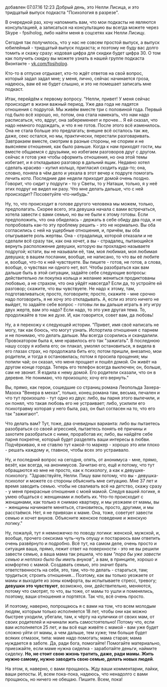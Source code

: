 добавлен 07.07.16 12:23
Добрый день, это Нелли Лисица, и это тридцатый выпуск подкаста "Психология в разрезе".

В очередной раз, хочу напомнить вам, что мои подкасты не являются консультацией, а записаться на консультацию вы всегда можете через Skype - fpsiholog, либо найти меня в соцсетях как Нелли Лисицу. 

Сегодня так получилось, что у нас не совсем простой выпуск, а выпуск юбилейный - тридцатый выпуск подкаста; и поэтому не буду вас долго томить и скажу сразу: кодовая цифра для скидки будет цифра 30. О том как получить скидку вы можете узнать в нашей группе подкаста Вконтакте - [vk.com/fpsiholog](http://vk.com/fpsiholog). 

Кто-то в отпуске отдыхает, кто-то ждёт ответов на свой вопрос, который задал задал мне; у меня, лично, сейчас начинается гроза, надеюсь, вам её не будет слышно, и это не помешает записать мне подкаст. 

Итак, перейдём к первому вопросу.
 "Нелли, привет! У меня сейчас происходит в жизни важный период. Уже два года не ладятся отношения с подругой. Мы живём вместе три с половиной года. Первый год было всё хорошо, но, потом, она стала намекать, что нам надо расписаться, что, вдруг, она забеременеет и прочее… Я ей сказал, что надо немного подождать, и что я не готов. После этого всё изменилось. Она не стала больше это предлагать; внешне всё осталось так же, даже, секс остался, но мы, практически, перестали разговаривать. Завтракаем вместе, смотрим в разные стороны, не спорим и не выясняем отношения, как было раньше. Когда к нам приходят гости, мы вместе общаемся с друзьями, но избегаем разговоров друг с другом. сейчас я готов уже чтобы оформить отношения, но она этой темы избегает, и я откладываю разговор в дальний ящик. Недавно хотел сделать красиво - купил кольцо, пригласил сходить куда-то; она, словно, поняла в чём дело и уехала в этот вечер к подруге помогать лечить *кота*. Последние две недели приходит домой очень поздно. Говорит, что сидит у подруги - то у Светы, то у Наташи, только, я у неё этих подруг не видел ни разу. Что мне делать дальше, что с ней происходит? Посоветуйте что-нибудь."

Ну, то, что происходит в голове другого человека мы можем, только, предполагать. Скорее всего, эта девушка начала с вами встречаться, хотела завести с вами семью, но вы не были к этому готовы. Если предположить, что она обиделась - держать в себе обиду два года, и не попробовать как-то эту проблему решить - это не нормально. Вы оба согласились с ней на ущербные отношения, и, причём, вы оба отыгрываете роль жертвы. Она - страдалица, которой отказали и не сделали всё сразу так, как она хочет, а вы - страдалец, пытающийся вернуть расположение девушки, которую вы прохладно называете подругой; кстати, вы не называли её, там, моя любимая, моя любимая девушка; в вашем послании, вообще, не написано, то что вы её любите и, вообще, что-то к ней чувствуете. Вы пишете - готов, не готов, а слова, вообще, о чувствах ни одного нет, вот. Чтобы разобраться как вам дальше быть в этой ситуации, задайте себе следующие вопросы: действительно ли покупка кольца и желание жениться продиктованы любовью, а не страхом, что она уйдёт навсегда? Если да, то устройте ей разговор; скажите, что вы чувствуете. Не надо к этому, там, подготавливаться; просто, поговорите; просто, скажите - мне срочно надо поговорить, я не хочу это откладывать. А, если из этого ничего не выйдет, то задайте себе вопрос - готовы ли вы дальше играть в эту игру двух жертв, вам это надо?  Если надо, то это уже другая тема. То, продолжайте в том же духе. И, как говорится, совет вам, да любовь!

Ну, а я перехожу к следующей истории. 
 "Привет, имя своё написать не могу, так как боюсь, что могут узнать. Испортила отношения с парнем и не понимаю, что делать дальше. Мы всегда ссорились и скандалили. Провокатором была я, мне нравилось его так "зажигать". В последнюю нашу ссору я избила его; он плакал, умолял остановиться, я видела в его глазах страх, но продолжала бить его; потом пришли, внезапно, мои родители, и тогда я остановилась; потом я просила прощения; мы попили чай; он сказал, что меня прощает и пошёл домой. Он живёт на другом конце города. Теперь его телефон всегда выключен; он, больше, сам не звонит. Я ездила к нему домой. Его родители сказали, что он в деревне. Не понимаю, что произошло; хочу его вернуть."

Вы, прямо, как герои, сошедшие со страниц романа Леопольда Захера-Мазоха "Венера в мехах", только, конец романа там, весьма, печален и что тут произошло - тут одно из двух: либо, вы парня этого вылечили, и он понял, что такая любовь его не устраивает; либо, усилили его психотравму которая у него была, раз, он был согласен на то, что его так "зажигают".

Что делать вам? Тут, тоже, два очевидных варианта: либо вы пытаетесь разобраться со своей агрессией, пытаетесь понять её причины и захотите разобраться с ними, проработав их; либо, вы найдёте себе парня покрепче, который будет разделять ваши интересы в любви. Подчёркиваю, я не ставлю тут какой-то маркер - хорошо это или плохо - решать каждому и, главное, чтобы всех это устраивало. 

Ну, и последний вопрос на сегодня, опять, от анонимуса - мне, прямо, везёт, как всегда, на анонимусов. Зачитаю его, ещё и потому, что тут обращаются ко мне не просто, как к психологу, а как к девушке-психологу. 
 "Здравствуйте, Нелли. Пишу вам потому, что вы - девушка-психолог и можете со стороны объяснить мне ситуацию. Мне 37 лет и время заводить семью. чтобы не сваливать всё на детство, скажу сразу - у меня прекрасные отношения с моей мамой. Следуя вашей логике, я умею общаться с женщинами и любить их. Что-то происходит с женщинами, как только я снимаю квартиру, и мы уезжаем от мамы, вы - женщины начинаете меняться, становитесь, просто, другими, и мы расстаёмся. Нет, я не привязан к маме. Она, тоже, советует завести семью и хочет внуков. Объясните женское поведение и женскую логику."

Ну, пожалуй, тут я немножечко по поводу логики: женской, мужской, и, вообще, прочего сексизма чуть-чуть опущу и постараюсь вам ответить очень развёрнуто и подробно. Всё тут, на самом деле, очень просто и ситуация ваша, прямо, лежит ответ на поверхности - это не вы решили завести семью, а ваша мама так решила, что вам *"пора бы уже завести семью и неплохо было бы иметь внуков"*, а вам, в принципе, хорошо и комфортно с мамой. Создавать семью, это значит брать ответственность на себя, это, там, что-то делать - стараться, там; трудиться; строить отношения… Поэтому, как вы только уезжаете от мамы и выходите из зоны комфорта, вы испытываете стресс, тревогу; **девушки это чувствуют**, возможно, они, действительно, меняются, потому что смотрят, то что, вы тоже, от мамы то ушли и поменялись, поэтому, ваши отношения и портятся. Так что, всё очень просто. 

И поэтому, наверно, попрощаюсь я с вами на том, что всем молодым людям, которым только исполняется 18 лет, чтобы они как можно быстрее уходили, убегали, там, к чёрту на куличики от своих мам, от своих родителей и начинали жить самостоятельно! Потому что, если вам исполняется 25 лет, и вы всё еще живёте с мамой - вам уже будет сложно уйти от мамы, а чем дальше, тем хуже; тем больше будет всяких отмазок, типа: маме надо помогать; мама старая; мама нуждается в заботе. Да, ради бога, помогайте! Помогайте материально, приезжайте, если маме нужна сиделка - заработайте деньги, наймите сиделку. **Но, не стоит свою жизнь тратить, даже, ради мамы. Жить нужно самому, нужно заводить свою семью, делать новых людей**. 

На этом, я, наверно, с вами прощаюсь. Жду ваши комментарии, лайки, ваши репосты. И, всем пока-пока, надеюсь, что ненадолго с вами прощаюсь, но ничего не обещаю. Пишите. Всем, пока!
